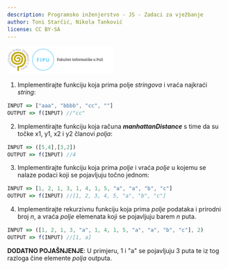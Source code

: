 ```yaml
---
description: Programsko inženjerstvo - JS - Zadaci za vježbanje
author: Toni Starčić, Nikola Tanković
license: CC BY-SA
---
```


<img src="art/fipu.png" alt="fipu" style="zoom:24%;" />



1. Implementirajte funkciju koja prima polje *stringova* i vraća najkraći *string*: 

```javascript
INPUT => ["aaa", "bbbb", "cc", ""]
OUTPUT => f(INPUT) //"cc"
```

2. Implementirajte funkciju koja računa ***manhattanDistance*** s time da su točke x1, y1, x2 i y2 članovi *polja*:

```javascript
INPUT => ([5,4],[3,2])
OUTPUT => f(INPUT) //4
```

3. Implementirajte funkciju koja prima *polje* i vraća *polje* u kojemu se nalaze podaci koji se pojavljuju točno jednom:

```javascript
INPUT => [1, 2, 1, 3, 1, 4, 1, 5, "a", "a", "b", "c"]
OUTPUT => f(INPUT) //[1, 2, 3, 4, 5, "a", "b", "c"] 
```

4. Implementirajte rekurzivnu funkciju koja prima *polje* podataka i prirodni broj *n*, a vraća *polje* elemenata koji se pojavljuju barem *n* puta.

```javascript
INPUT => ([1, 2, 1, 3, "a", 1, 4, 1, 5, "a", "a", "b", "c"], 2)
OUTPUT => f(INPUT) //[1, a]
```

**DODATNO POJAŠNJENJE**: U primjeru, 1 i "a" se pojavljuju 3 puta te iz tog razloga čine elemente *polja* outputa.